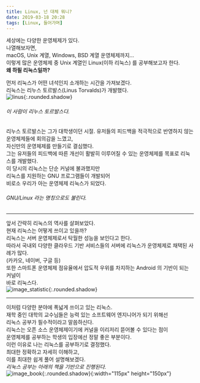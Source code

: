 ```yaml
---
title: Linux, 넌 대체 뭐니?
date: 2019-03-18 20:28
tags: [Linux, 들어가며]
---
```

  
세상에는 다양한 운영체제가 있다.  
나열해보자면,  
macOS, Unix 계열, Windows, BSD 계열 운영체제까지...  
이렇게 많은 운영체제 중 Unix 계열인 Linux(이하 리눅스) 를 공부해보고자 한다.  
**왜 하필 리눅스일까?**  

<!--more-->
  
먼저 리눅스가 어떤 녀석인지 소개하는 시간을 가져보겠다.  
리눅스는 리누스 토르발스(Linus Torvalds)가 개발했다.  
![linus](https://user-images.githubusercontent.com/17706039/54683925-477a9f80-4b56-11e9-9677-ecf67c10e071.png){:.rounded.shadow}
###### 이 사람이 리누스 토르발스다.
리누스 토르발스는 그가 대학생이던 시절. 
유저들의 피드백을 적극적으로 반영하지 않는 운영체제들에 회의감을 느꼈고,  
자신만의 운영체제를 만들기로 결심했다.  
그는 유저들의 피드백에 따른 개선이 활발히 이루어질 수 있는 운영체제를 목표로 리눅스를 개발했다.  
이 당시의 리눅스는 단순 커널에 불과했지만  
리눅스를 지원하는 GNU 프로그램들이 개발되어  
비로소 우리가 아는 운영체제 리눅스가 되었다.  
###### GNU/Linux 라는 명칭으로도 불린다.  
  
---
  
앞서 간략히 리눅스의 역사를 살펴보았다.  
현재 리눅스는 어떻게 쓰이고 있을까?  
리눅스는 서버 운영체제로서 탁월한 성능을 보인다고 한다.  
따라서 국내외 다양한 클라우드 기반 서비스들의 서버에 리눅스가 운영체제로 채택된 사례가 많다.  
(카카오, 네이버, 구글 등)  
또한 스마트폰 운영체제 점유율에서 압도적 우위를 차지하는 Android 의 기반이 되는 커널이  
바로 리눅스다.  
![image_statistic](https://user-images.githubusercontent.com/17706039/54684374-7e9d8080-4b57-11e9-9800-3f636a44dae3.png){:.rounded.shadow}

---
  
이처럼 다양한 분야에 폭넓게 쓰이고 있는 리눅스.  
재학 중인 대학의 교수님들은 능력 있는 소프트웨어 엔지니어가 되기 위해선  
리눅스 공부가 필수적이라고 말씀하신다.  
리눅스는 오픈 소스 운영체제이기에 커널을 이리저리 뜯어볼 수 있다는 점이  
운영체제를 공부하는 학생의 입장에선 정말 좋은 부분이다.  
이런 이유로 나는 리눅스를 공부하기로 결정했다.  
최대한 정확하고 자세히 이해하고,  
이를 최대한 쉽게 풀어 설명해보겠다.  
*리눅스 공부는 아래의 책을 기반으로 진행된다.*  
![image_book](https://user-images.githubusercontent.com/17706039/54684370-7ba29000-4b57-11e9-8ae3-cebcc1b68d6e.jpg){:.rounded.shadow}{:width="115px" height="150px"}
